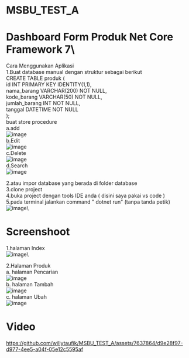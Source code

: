# MSBU_TEST_A
# Dashboard Form Produk Net Core Framework 7\
Cara Menggunakan Aplikasi\
1.Buat database manual dengan struktur sebagai berikut\
CREATE TABLE produk (\
    id INT PRIMARY KEY IDENTITY(1,1),\
    nama_barang VARCHAR(200) NOT NULL,\
    kode_barang VARCHAR(50) NOT NULL,\
    jumlah_barang INT NOT NULL,\
    tanggal DATETIME NOT NULL\
);\
buat store procedure\
a.add\
![image](https://github.com/willytaufik/MSBU_TEST_A/assets/7637864/975b7755-7b13-4c8f-b052-480b81065021)\
b.Edit\
![image](https://github.com/willytaufik/MSBU_TEST_A/assets/7637864/ccbf2b85-c53d-44d0-b136-d6b339662930)\
c.Delete\
![image](https://github.com/willytaufik/MSBU_TEST_A/assets/7637864/01b3468d-0a97-4a3e-8cb3-04b6ed434588)\
d.Search\
![image](https://github.com/willytaufik/MSBU_TEST_A/assets/7637864/269aed50-94d5-42f1-8041-69bc3a440b67)

2.atau impor database yang berada di folder database\
3.clone project \
4.buka project dengan tools IDE anda ( disini saya pakai vs code )\
5.pada terminal jalankan command " dotnet run" (tanpa tanda petik)\
![image](https://github.com/willytaufik/MSBU_TEST_A/assets/7637864/6d055b1a-3f92-4559-92b3-90344bf4300a)\

# Screenshoot
1.halaman Index\
![image](https://github.com/willytaufik/MSBU_TEST_A/assets/7637864/d7d911f6-2268-4981-8dc8-c473affdf537)\

2.Halaman Produk\
  a. halaman Pencarian\
  ![image](https://github.com/willytaufik/MSBU_TEST_A/assets/7637864/0d9f2fb9-21b2-4644-bc32-ca7c3aef7ef1)\
  b. halaman Tambah\
  ![image](https://github.com/willytaufik/MSBU_TEST_A/assets/7637864/1476dea4-52e5-47c1-a9e5-7f32f45d5a69)\
  c. halaman Ubah\
  ![image](https://github.com/willytaufik/MSBU_TEST_A/assets/7637864/97f610fb-7664-4add-9a98-04e320482153)

# Video
https://github.com/willytaufik/MSBU_TEST_A/assets/7637864/d9e28f97-d977-4ee5-a04f-05e12c5595af







